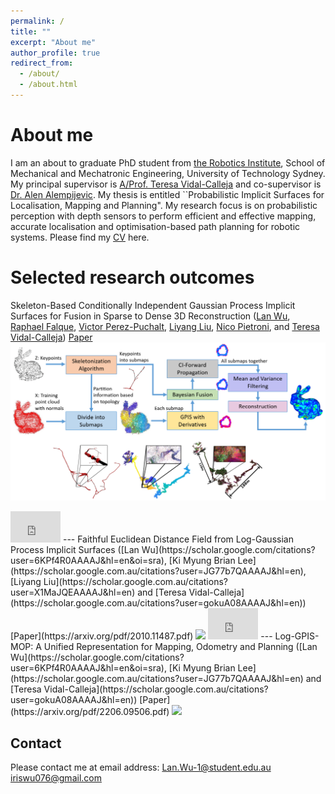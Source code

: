 ```yaml
---
permalink: /
title: ""
excerpt: "About me"
author_profile: true
redirect_from: 
  - /about/
  - /about.html
---
```


About me
======
I am an about to graduate PhD student from [the Robotics Institute](https://www.uts.edu.au/research/robotics-institute), School of Mechanical and Mechatronic Engineering, University of Technology Sydney. My principal supervisor is [A/Prof. Teresa Vidal-Calleja](https://profiles.uts.edu.au/Teresa.VidalCalleja) and co-supervisor is [Dr. Alen Alempijevic](https://profiles.uts.edu.au/alen.alempijevic). My thesis is entitled ``Probabilistic Implicit Surfaces for Localisation, Mapping and Planning". My research focus is on probabilistic perception with depth sensors to perform efficient and effective mapping, accurate localisation and optimisation-based path planning for robotic systems. Please find my [CV](https://drive.google.com/file/d/1X0TZjD-LzmnslNrNC6BWWqwjPeGUFBrt/view?usp=sharing) here.

Selected research outcomes
======
Skeleton-Based Conditionally Independent Gaussian Process Implicit Surfaces for Fusion in Sparse to Dense 3D Reconstruction ([Lan Wu](https://scholar.google.com/citations?user=6KPf4R0AAAAJ&hl=en&oi=sra), [Raphael Falque](https://scholar.google.com.au/citations?user=11zivGkAAAAJ&hl=en), [Victor Perez-Puchalt](https://www.linkedin.com/in/victor-perezpuchalt/?originalSubdomain=ch), [Liyang Liu](https://scholar.google.com.au/citations?user=X1MaJQEAAAAJ&hl=en), [Nico Pietroni](https://scholar.google.com/citations?user=BXxHVPkAAAAJ&hl=en), and [Teresa Vidal-Calleja](https://scholar.google.com.au/citations?user=gokuA08AAAAJ&hl=en)) [Paper](https://ieeexplore.ieee.org/abstract/document/8968326)  
<img width="800" src='/images/Skeleton.png'>  
<iframe width="80" height = "50"  src="https://www.youtube.com/watch?v=4T85RcNuijQ " frameborder="0" allow="autoplay; encrypted-media" allowfullscreen></iframe>    
--- 
Faithful Euclidean Distance Field from Log-Gaussian Process Implicit Surfaces ([Lan Wu](https://scholar.google.com/citations?user=6KPf4R0AAAAJ&hl=en&oi=sra), [Ki Myung Brian Lee](https://scholar.google.com.au/citations?user=JG77b7QAAAAJ&hl=en), [Liyang Liu](https://scholar.google.com.au/citations?user=X1MaJQEAAAAJ&hl=en) and [Teresa Vidal-Calleja](https://scholar.google.com.au/citations?user=gokuA08AAAAJ&hl=en)) [Paper](https://arxiv.org/pdf/2010.11487.pdf)  
<img width="800" src='/images/LogGPIS.JPG'>  
<iframe width="80" height = "50"   src="https://www.youtube.com/watch?v=mypDDuTcrTA&t=574s " frameborder="0" allow="autoplay; encrypted-media" allowfullscreen></iframe>    
---  
Log-GPIS-MOP: A Unified Representation for Mapping, Odometry and Planning ([Lan Wu](https://scholar.google.com/citations?user=6KPf4R0AAAAJ&hl=en&oi=sra), [Ki Myung Brian Lee](https://scholar.google.com.au/citations?user=JG77b7QAAAAJ&hl=en) and [Teresa Vidal-Calleja](https://scholar.google.com.au/citations?user=gokuA08AAAAJ&hl=en)) [Paper](https://arxiv.org/pdf/2206.09506.pdf)  
<img width="800" src='/images/LogGPISMop.JPG'>  



Contact
------
Please contact me at email address: Lan.Wu-1@student.edu.au iriswu076@gmail.com
